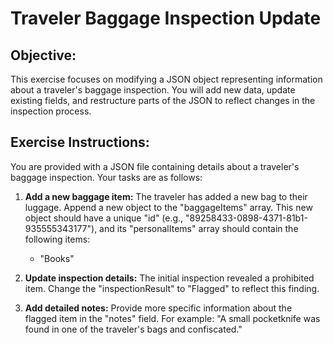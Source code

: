 # Traveler Baggage Inspection Update

## Objective:

This exercise focuses on modifying a JSON object representing information about a traveler's baggage inspection. You will add new data, update existing fields, and restructure parts of the JSON to reflect changes in the inspection process.

## Exercise Instructions:

You are provided with a JSON file containing details about a traveler's baggage inspection. Your tasks are as follows:


1. **Add a new baggage item:** The traveler has added a new bag to their luggage. Append a new object to the "baggageItems" array. This new object should have a unique "id" (e.g., "89258433-0898-4371-81b1-935555343177"), and its "personalItems" array should contain the following items:
    -  "Books"

2. **Update inspection details:** The initial inspection revealed a prohibited item. Change the "inspectionResult" to "Flagged" to reflect this finding.

3. **Add detailed notes:** Provide more specific information about the flagged item in the "notes" field. For example:
    "A small pocketknife was found in one of the traveler's bags and confiscated."



